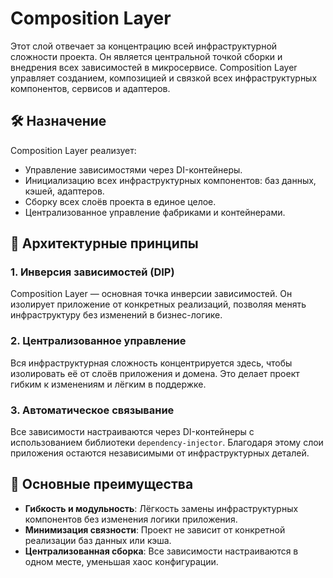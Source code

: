 # Composition Layer

Этот слой отвечает за концентрацию всей инфраструктурной сложности проекта. Он является центральной точкой сборки и внедрения всех зависимостей в микросервисе. Composition Layer управляет созданием, композицией и связкой всех инфраструктурных компонентов, сервисов и адаптеров.

## 🛠️ Назначение

Composition Layer реализует:
- Управление зависимостями через DI-контейнеры.
- Инициализацию всех инфраструктурных компонентов: баз данных, кэшей, адаптеров.
- Сборку всех слоёв проекта в единое целое.
- Централизованное управление фабриками и контейнерами.

## 🧩 Архитектурные принципы

### 1. Инверсия зависимостей (DIP)
Composition Layer — основная точка инверсии зависимостей. Он изолирует приложение от конкретных реализаций, позволяя менять инфраструктуру без изменений в бизнес-логике.

### 2. Централизованное управление
Вся инфраструктурная сложность концентрируется здесь, чтобы изолировать её от слоёв приложения и домена. Это делает проект гибким к изменениям и лёгким в поддержке.

### 3. Автоматическое связывание
Все зависимости настраиваются через DI-контейнеры с использованием библиотеки `dependency-injector`. Благодаря этому слои приложения остаются независимыми от инфраструктурных деталей.

## 🚀 Основные преимущества

- **Гибкость и модульность**: Лёгкость замены инфраструктурных компонентов без изменения логики приложения.
- **Минимизация связности**: Проект не зависит от конкретной реализации баз данных или кэша.
- **Централизованная сборка**: Все зависимости настраиваются в одном месте, уменьшая хаос конфигурации.

